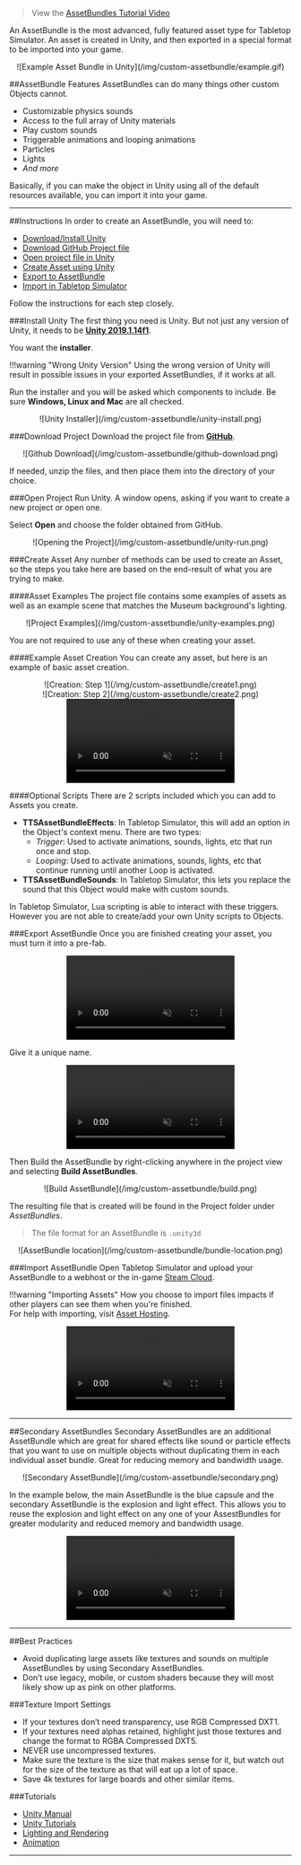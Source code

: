 > View the [AssetBundles Tutorial Video](/getting-started/video-tutorials#custom-asset-bundles)

An AssetBundle is the most advanced, fully featured asset type for Tabletop Simulator. An asset is created in Unity, and then exported in a special format to be imported into your game.

<center>![Example Asset Bundle in Unity](/img/custom-assetbundle/example.gif)</center>


##AssetBundle Features
AssetBundles can do many things other custom Objects cannot.

* Customizable physics sounds
* Access to the full array of Unity materials
* Play custom sounds
* Triggerable animations and looping animations
* Particles
* Lights
* *And more*

Basically, if you can make the object in Unity using all of the default resources available, you can import it into your game.

---


##Instructions
In order to create an AssetBundle, you will need to:

* [Download/Install Unity](#install-unity)
* [Download GitHub Project file](#download-project)
* [Open project file in Unity](#open-project)
* [Create Asset using Unity](#create-asset)
* [Export to AssetBundle](#export-assetbundle)
* [Import in Tabletop Simulator](#import-assetbundle)

Follow the instructions for each step closely.

###Install Unity
The first thing you need is Unity. But not just any version of Unity, it needs to be **[Unity 2019.1.14f1](https://unity3d.com/get-unity/download/archive)**.

You want the **installer**.

!!!warning "Wrong Unity Version"
    Using the wrong version of Unity will result in possible issues in your exported AssetBundles, if it works at all.

Run the installer and you will be asked which components to include. Be sure **Windows, Linux and Mac** are all checked.

<center>![Unity Installer](/img/custom-assetbundle/unity-install.png)</center>

###Download Project
Download the project file from **[GitHub](https://github.com/Berserk-Games/Tabletop-Simulator-Modding)**.

<center>![Github Download](/img/custom-assetbundle/github-download.png)</center>

If needed, unzip the files, and then place them into the directory of your choice.

###Open Project
Run Unity. A window opens, asking if you want to create a new project or open one.

Select **Open** and choose the folder obtained from GitHub.

<center>![Opening the Project](/img/custom-assetbundle/unity-run.png)</center>

###Create Asset
Any number of methods can be used to create an Asset, so the steps you take here are based on the end-result of what you are trying to make.

####Asset Examples
The project file contains some examples of assets as well as an example scene that matches the Museum background's lighting.

<center>![Project Examples](/img/custom-assetbundle/unity-examples.png)</center>

You are not required to use any of these when creating your asset.

####Example Asset Creation
You can create any asset, but here is an example of basic asset creation.

<center>![Creation: Step 1](/img/custom-assetbundle/create1.png)</center>

<center>![Creation: Step 2](/img/custom-assetbundle/create2.png)</center>

<center>
    <video controls
        loop
        autoPlay
        muted
        src="/img/custom-assetbundle/create3.webm">
        Sorry, your browser doesn't support embedded videos.
    </video>
</center>

####Optional Scripts
There are 2 scripts included which you can add to Assets you create.

* **TTSAssetBundleEffects**: In Tabletop Simulator, this will add an option in the Object's context menu. There are two types:
    * *Trigger*: Used to activate animations, sounds, lights, etc that run once and stop.
    * *Looping*: Used to activate animations, sounds, lights, etc that continue running until another Loop is activated.
* **TTSAssetBundleSounds**: In Tabletop Simulator, this lets you replace the sound that this Object would make with custom sounds.

In Tabletop Simulator, Lua scripting is able to interact with these triggers. However you are not able to create/add your own Unity scripts to Objects.

###Export AssetBundle
Once you are finished creating your asset, you must turn it into a pre-fab.

<center>
    <video controls
        loop
        autoPlay
        muted
        src="/img/custom-assetbundle/prefab.webm">
        Sorry, your browser doesn't support embedded videos.
    </video>
</center>

Give it a unique name.

<center>
    <video controls
        loop
        autoPlay
        muted
        src="/img/custom-assetbundle/name.webm">
        Sorry, your browser doesn't support embedded videos.
    </video>
</center>

Then Build the AssetBundle by right-clicking anywhere in the project view and selecting **Build AssetBundles**.

<center>![Build AssetBundle](/img/custom-assetbundle/build.png)</center>

The resulting file that is created will be found in the Project folder under *AssetBundles*.

> The file format for an AssetBundle is `.unity3d`

<center>![AssetBundle location](/img/custom-assetbundle/bundle-location.png)</center>

###Import AssetBundle
Open Tabletop Simulator and upload your AssetBundle to a webhost or the in-game [Steam Cloud](cloud-manager).

!!!warning "Importing Assets"
    How you choose to import files impacts if other players can see them when you're finished.<br>For help with importing, visit [Asset Hosting](asset-importing).

<center>
    <video controls
        loop
        autoPlay
        muted
        src="/img/custom-assetbundle/import-assetbundle.webm">
        Sorry, your browser doesn't support embedded videos.
    </video>
</center>

---


##Secondary AssetBundles
Secondary AssetBundles are an additional AssetBundle which are great for shared effects like sound or particle effects that you want to use on multiple objects without duplicating them in each individual asset bundle. Great for reducing memory and bandwidth usage.

<center>![Secondary AssetBundle](/img/custom-assetbundle/secondary.png)</center>

In the example below, the main AssetBundle is the blue capsule and the secondary AssetBundle is the explosion and light effect. This allows you to reuse the explosion and light effect on any one of your AssestBundles for greater modularity and reduced memory and bandwidth usage.

<center>
    <video controls
        loop
        autoPlay
        muted
        src="/img/custom-assetbundle/secondary-example.webm">
        Sorry, your browser doesn't support embedded videos.
    </video>
</center>

---


##Best Practices
* Avoid duplicating large assets like textures and sounds on multiple AssetBundles by using Secondary AssetBundles.
* Don’t use legacy, mobile, or custom shaders because they will most likely show up as pink on other platforms.

###Texture Import Settings
* If your textures don’t need transparency, use RGB Compressed DXT1.
* If your textures need alphas retained, highlight just those textures and change the format to RGBA Compressed DXT5.
* NEVER use uncompressed textures.
* Make sure the texture is the size that makes sense for it, but watch out for the size of the texture as that will eat up a lot of space.
* Save 4k textures for large boards and other similar items.

###Tutorials
* [Unity Manual](https://docs.unity3d.com/Manual/UnityManual.html)
* [Unity Tutorials](https://unity3d.com/learn/tutorials)
* [Lighting and Rendering](https://unity3d.com/learn/tutorials/s/graphics)
* [Animation](https://unity3d.com/learn/tutorials/s/animation)


---
